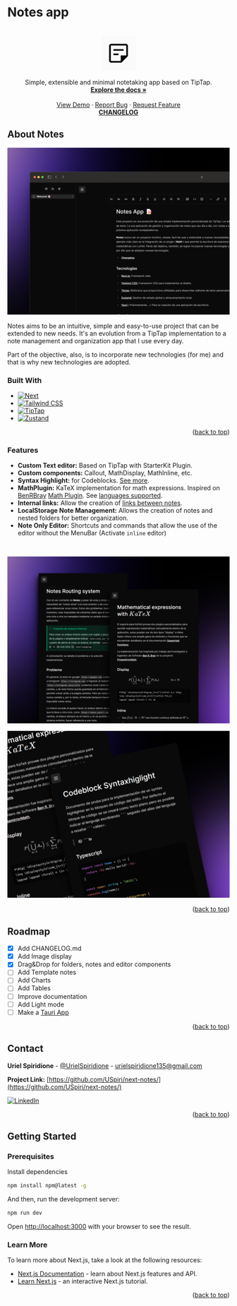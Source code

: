 <a name="readme-top"></a>

# Notes app

<br />
<div align="center">
  <a href="https://github.com/USpiri/next-notes">
    <img src="images/logo.png" alt="Notes App Logo" width="80" height="80">
  </a>

  <p align="center">
    Simple, extensible and minimal notetaking app based on TipTap.
    <br />
    <a href="https://github.com/USpiri/next-notes/"><strong>Explore the docs »</strong></a>
    <br />
    <br />
    <a href="https://notes.uspiri.com/">View Demo</a>
    ·
    <a href="https://github.com/USpiri/next-notes/issues/new?labels=bug&template=bug-report.md">Report Bug</a>
    ·
    <a href="https://github.com/USpiri/next-notes/issues/new?labels=enhancement&template=feature-request.md">Request Feature</a>
    <br />
    <a href="/CHANGELOG.md"><strong>CHANGELOG</strong></a>
  </p>
</div>

## About Notes

[![Notes app Screen Shot][product-screenshot]](https://notes.uspiri.com)

Notes aims to be an intuitive, simple and easy-to-use project that can be extended to new needs. It's an evolution from a TipTap implementation to a note management and organization app that I use every day.

Part of the objective, also, is to incorporate new technologies (for me) and that is why new technologies are adopted.

### Built With

- [![Next][Next.js]][Next-url]
- [![Tailwind CSS][Tailwind]][Tailwind-url]
- [![TipTap][TipTap]][TipTap-url]
- [![Zustand][Zustand]][Zustand-url]

<p align="right">(<a href="#readme-top">back to top</a>)</p>

### Features

- **Custom Text editor:** Based on TipTap with StarterKit Plugin.
- **Custom components:** Callout, MathDisplay, MathInline, etc.
- **Syntax Highlight:** for Codeblocks. [See more](https://notes.uspiri.com/?note=syntax).
- **MathPlugin:** KaTeX implementation for math expressions. Inspired on [BenRBray](https://benrbray.com/) [Math Plugin](https://benrbray.com/projects/prosemirror-math). See [languages supported](https://notes.uspiri.com/?note=math).
- **Internal links:** Allow the creation of [links between notes](https://notes.uspiri.com/?note=routing).
- **LocalStorage Note Management:** Allows the creation of notes and nested folders for better organization.
- **Note Only Editor:** Shortcuts and commands that allow the use of the editor without the MenuBar (Activate `inline` editor)

<br />

[![Notes app Screen Shot][product-screenshot-2]](https://notes.uspiri.com)

[![Notes app Screen Shot][product-screenshot-1]](https://notes.uspiri.com)

<p align="right">(<a href="#readme-top">back to top</a>)</p>

## Roadmap

- [x] Add CHANGELOG.md
- [x] Add Image display
- [x] Drag&Drop for folders, notes and editor components
- [ ] Add Template notes
- [ ] Add Charts
- [ ] Add Tables
- [ ] Improve documentation
- [ ] Add Light mode
- [ ] Make a [Tauri App](https://tauri.app/)

<p align="right">(<a href="#readme-top">back to top</a>)</p>

## Contact

**Uriel Spiridione** - [@UrielSpiridione](https://twitter.com/UrielSpiridione) - <urielspiridione135@gmail.com>

**Project Link:** [https://github.com/USpiri/next-notes/](https://github.com/USpiri/next-notes/)

[![LinkedIn][linkedin-shield]][linkedin-url]

<p align="right">(<a href="#readme-top">back to top</a>)</p>

## Getting Started

### Prerequisites

Install dependencies

```sh
npm install npm@latest -g
```

And then, run the development server:

```bash
npm run dev
```

Open [http://localhost:3000](http://localhost:3000) with your browser to see the result.

### Learn More

To learn more about Next.js, take a look at the following resources:

- [Next.js Documentation](https://nextjs.org/docs) - learn about Next.js features and API.
- [Learn Next.js](https://nextjs.org/learn) - an interactive Next.js tutorial.

<p align="right">(<a href="#readme-top">back to top</a>)</p>

[linkedin-shield]: https://img.shields.io/badge/-LinkedIn-black.svg?style=for-the-badge&logo=linkedin&colorB=555
[linkedin-url]: https://linkedin.com/in/othneildrew
[product-screenshot]: images/screenshot.png
[product-screenshot-1]: images/screenshot1.png
[product-screenshot-2]: images/screenshot2.png
[Next.js]: https://img.shields.io/badge/next.js-000000?style=for-the-badge&logo=nextdotjs&logoColor=white
[Next-url]: https://nextjs.org/
[Tailwind]: https://img.shields.io/badge/Tailwind-20232A?style=for-the-badge&logo=tailwindcss&logoColor=38bdf8
[Tailwind-url]: https://tailwindcss.com/
[TipTap]: https://img.shields.io/badge/TipTap-white?style=for-the-badge&logo=typescript&logoColor=black
[TipTap-url]: https://tiptap.dev/
[Zustand]: https://img.shields.io/badge/Zustand-111827?style=for-the-badge&logo=typescript&logoColor=white
[Zustand-url]: https://zustand-demo.pmnd.rs/
